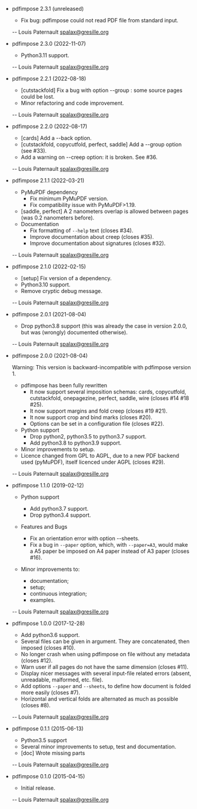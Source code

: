 * pdfimpose 2.3.1 (unreleased)

    * Fix bug: pdfimpose could not read PDF file from standard input.

    -- Louis Paternault <spalax@gresille.org>

* pdfimpose 2.3.0 (2022-11-07)

    * Python3.11 support.

    -- Louis Paternault <spalax@gresille.org>

* pdfimpose 2.2.1 (2022-08-18)

    * [cutstackfold] Fix a bug with option --group : some source pages could be lost.
    * Minor refactoring and code improvement.

    -- Louis Paternault <spalax@gresille.org>

* pdfimpose 2.2.0 (2022-08-17)

    * [cards] Add a --back option.
    * [cutstackfold, copycutfold, perfect, saddle] Add a --group option (see #33).
    * Add a warning on --creep option: it is broken. See #36.

    -- Louis Paternault <spalax@gresille.org>

* pdfimpose 2.1.1 (2022-03-21)

    * PyMuPDF dependency
        * Fix minimum PyMuPDF version.
        * Fix compatibility issue with PyMuPDF>1.19.
    * [saddle, perfect] A 2 nanometers overlap is allowed between pages (was 0.2 nanometers before).
    * Documentation
        * Fix formatting of `--help` text (closes #34).
        * Improve documentation about creep (closes #35).
        * Improve documentation about signatures (closes #32).

    -- Louis Paternault <spalax@gresille.org>

* pdfimpose 2.1.0 (2022-02-15)

    * [setup] Fix version of a dependency.
    * Python3.10 support.
    * Remove cryptic debug message.

    -- Louis Paternault <spalax@gresille.org>

* pdfimpose 2.0.1 (2021-08-04)

    * Drop python3.8 support (this was already the case in version 2.0.0, but was (wrongly) documented otherwise).

    -- Louis Paternault <spalax@gresille.org>

* pdfimpose 2.0.0 (2021-08-04)

    Warning: This version is backward-incompatible with pdfimpose version 1.

    * pdfimpose has been fully rewritten
      * It now support several imposition schemas: cards, copycutfold, cutstackfold, onepagezine, perfect, saddle, wire (closes #14 #18 #25).
      * It now support margins and fold creep (closes #19 #21).
      * It now support crop and bind marks (closes #20).
      * Options can be set in a configuration file (closes #22).
    * Python support
      * Drop python2, python3.5 to python3.7 support.
      * Add python3.8 to python3.9 support.
    * Minor improvements to setup.
    * Licence changed from GPL to AGPL, due to a new PDF backend used (pyMuPDF), itself licenced under AGPL (closes #29).

    -- Louis Paternault <spalax@gresille.org>

* pdfimpose 1.1.0 (2019-02-12)

    * Python support

      * Add python3.7 support.
      * Drop python3.4 support.

    * Features and Bugs

      * Fix an orientation error with option --sheets.
      * Fix a bug in `--paper` option, which, with ``--paper=A3``, would make a A5 paper be imposed on A4 paper instead of A3 paper (closes #16).

    * Minor improvements to:

      * documentation;
      * setup;
      * continuous integration;
      * examples.

    -- Louis Paternault <spalax@gresille.org>

* pdfimpose 1.0.0 (2017-12-28)

    * Add python3.6 support.
    * Several files can be given in argument. They are concatenated, then imposed (closes #10).
    * No longer crash when using pdfimpose on file without any metadata (closes #12).
    * Warn user if all pages do not have the same dimension (closes #11).
    * Display nicer messages with several input-file related errors (absent, unreadable, malformed, etc. file).
    * Add options `--paper` and `--sheets`, to define how document is folded more easily (closes #7).
    * Horizontal and vertical folds are alternated as much as possible (closes #8).

    -- Louis Paternault <spalax@gresille.org>

* pdfimpose 0.1.1 (2015-06-13)

    * Python3.5 support
    * Several minor improvements to setup, test and documentation.
    * [doc] Wrote missing parts

    -- Louis Paternault <spalax@gresille.org>

* pdfimpose 0.1.0 (2015-04-15)

    * Initial release.

    -- Louis Paternault <spalax@gresille.org>
